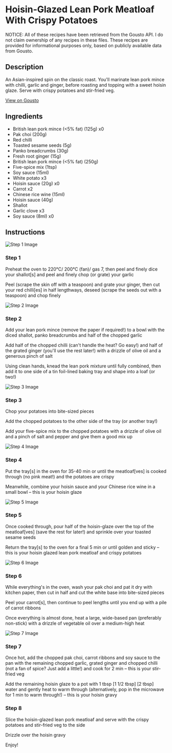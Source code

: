 # Hoisin-Glazed Lean Pork Meatloaf With Crispy Potatoes

NOTICE: All of these recipes have been retrieved from the Gousto API. I do not claim ownership of any recipes in these files. These recipes are provided for informational purposes only, based on publicly available data from Gousto.

## Description

An Asian-inspired spin on the classic roast. You'll marinate lean pork mince with chilli, garlic and ginger, before roasting and topping with a sweet hoisin glaze. Serve with crispy potatoes and stir-fried veg.


[View on Gousto](https://www.gousto.co.uk/recipes/cookbook/hoisin-glazed-lean-meatloaf-with-five-spice-potatoes)

## Ingredients

- British lean pork mince (<5% fat) (125g) x0
- Pak choi (200g)
- Red chilli
- Toasted sesame seeds (5g)
- Panko breadcrumbs (30g)
- Fresh root ginger (15g)
- British lean pork mince (<5% fat) (250g)
- Five-spice mix (1tsp)
- Soy sauce (15ml)
- White potato x3
- Hoisin sauce (20g) x0
- Carrot x2
- Chinese rice wine (15ml)
- Hoisin sauce (40g)
- Shallot
- Garlic clove x3
- Soy sauce (8ml) x0

## Instructions

![Step 1 Image](https://production-media.gousto.co.uk/cms/recipe-step-image/Step-1-1684244448831-x200.jpg)

### Step 1

Preheat the oven to 220°C/ 200°C (fan)/ gas 7, then peel and finely dice your shallot[s] and peel and finely chop (or grate) your garlic

Peel (scrape the skin off with a teaspoon) and grate your ginger, then cut your red chilli[es] in half lengthways, deseed (scrape the seeds out with a teaspoon) and chop finely

![Step 2 Image](https://production-media.gousto.co.uk/cms/recipe-step-image/Step-2-1684244454958-x200.jpg)

### Step 2

Add your lean pork mince (remove the paper if required!) to a bowl with the diced shallot, panko breadcrumbs and half of the chopped garlic

Add half of the chopped chilli (can't handle the heat? Go easy!) and half of the grated ginger (you'll use the rest later!) with a drizzle of olive oil and a generous pinch of salt

Using clean hands, knead the lean pork mixture until fully combined, then add it to one side of a tin foil-lined baking tray and shape into a loaf (or two!)

![Step 3 Image](https://production-media.gousto.co.uk/cms/recipe-step-image/Step-3-1684244462554-x200.jpg)

### Step 3

Chop your potatoes into bite-sized pieces

Add the chopped potatoes to the other side of the tray (or another tray!)

Add your five-spice mix to the chopped potatoes with a drizzle of olive oil and a pinch of salt and pepper and give them a good mix up

![Step 4 Image](https://production-media.gousto.co.uk/cms/recipe-step-image/Step-4-1684244469601-x200.jpg)

### Step 4

Put the tray[s] in the oven for 35-40 min or until the meatloaf[ves] is cooked through (no pink meat!) and the potatoes are crispy

Meanwhile, combine your hoisin sauce and your Chinese rice wine in a small bowl – this is your hoisin glaze

![Step 5 Image](https://production-media.gousto.co.uk/cms/recipe-step-image/Step-5-1684244482550-x200.jpg)

### Step 5

Once cooked through, pour half of the hoisin-glaze over the top of the meatloaf[ves] (save the rest for later!) and sprinkle over your toasted sesame seeds

Return the tray[s] to the oven for a final 5 min or until golden and sticky – this is your hoisin glazed lean pork meatloaf and crispy potatoes

![Step 6 Image](https://production-media.gousto.co.uk/cms/recipe-step-image/Step-6-1684244492886-x200.jpg)

### Step 6

While everything's in the oven, wash your pak choi and pat it dry with kitchen paper, then cut in half and cut the white base into bite-sized pieces

Peel your carrot[s], then continue to peel lengths until you end up with a pile of carrot ribbons

Once everything is almost done, heat a large, wide-based pan (preferably non-stick) with a drizzle of vegetable oil over a medium-high heat

![Step 7 Image](https://production-media.gousto.co.uk/cms/recipe-step-image/Step-7-1684244500906-x200.jpg)

### Step 7

Once hot, add the chopped pak choi, carrot ribbons and soy sauce to the pan with the remaining chopped garlic, grated ginger and chopped chilli (not a fan of spice? Just add a little!) and cook for 2 min – this is your stir-fried veg

Add the remaining hoisin glaze to a pot with 1 tbsp<span class="text-danger"> <span class="text-purple">[1 1/2 tbsp] [</span>2 tbsp]</span> water and gently heat to warm through (alternatively, pop in the microwave for 1 min to warm through!) – this is your hoisin gravy

### Step 8

Slice the hoisin-glazed lean pork meatloaf and serve with the crispy potatoes and stir-fried veg to the side

Drizzle over the hoisin gravy

Enjoy!

